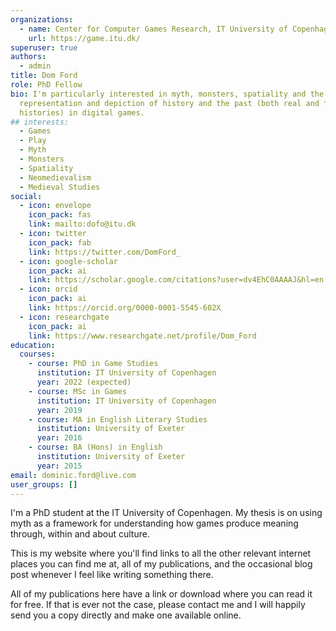 ```yaml
---
organizations:
  - name: Center for Computer Games Research, IT University of Copenhagen
    url: https://game.itu.dk/
superuser: true
authors:
  - admin
title: Dom Ford
role: PhD Fellow
bio: I'm particularly interested in myth, monsters, spatiality and the
  representation and depiction of history and the past (both real and fictional
  histories) in digital games.
## interests:
  - Games
  - Play
  - Myth
  - Monsters
  - Spatiality
  - Neomedievalism
  - Medieval Studies
social:
  - icon: envelope
    icon_pack: fas
    link: mailto:dofo@itu.dk
  - icon: twitter
    icon_pack: fab
    link: https://twitter.com/DomFord_
  - icon: google-scholar
    icon_pack: ai
    link: https://scholar.google.com/citations?user=dv4EhC0AAAAJ&hl=en
  - icon: orcid
    icon_pack: ai
    link: https://orcid.org/0000-0001-5545-602X
  - icon: researchgate
    icon_pack: ai
    link: https://www.researchgate.net/profile/Dom_Ford
education:
  courses:
    - course: PhD in Game Studies
      institution: IT University of Copenhagen
      year: 2022 (expected)
    - course: MSc in Games
      institution: IT University of Copenhagen
      year: 2019
    - course: MA in English Literary Studies
      institution: University of Exeter
      year: 2016
    - course: BA (Hons) in English
      institution: University of Exeter
      year: 2015
email: dominic.ford@live.com
user_groups: []
---
```

I'm a PhD student at the IT University of Copenhagen. My thesis is on using myth as a framework for understanding how games produce meaning through, within and about culture.

This is my website where you'll find links to all the other relevant internet places you can find me at, all of my publications, and the occasional blog post whenever I feel like writing something there.

All of my publications here have a link or download where you can read it for free. If that is ever not the case, please contact me and I will happily send you a copy directly and make one available online.